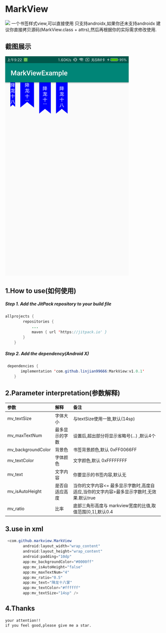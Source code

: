 # MarkView
[![](https://jitpack.io/v/linjian99666/MarkView.svg)](https://jitpack.io/#linjian99666/MarkView)
    一个书签样式view,可以直接使用
    只支持androidx,如果你还未支持androidx 建议你直接拷贝源码(MarkView.class + attrs),然后再根据你的实际需求修改使用.


## 截图展示
<div>
<img src="/screenshots/screenshots1.png" width="400px"</img>
</div>

## 1.How to use(如何使用)

##### Step 1. Add the JitPack repository to your build file

```java
allprojects {
    	repositories {
			...
			maven { url 'https://jitpack.io' }
		}
	}
```
##### Step 2. Add the dependency(Android X)
  
```java
 dependencies {
	   implementation 'com.github.linjian99666:MarkView:v1.0.1'
	}
```

## 2.Parameter interpretation(参数解释)

|    参数            |   解释    |    备注   |
| :--------          | :-------- | :----- |
| mv_textSize        | 字体大小  |  与textSize使用一致,默认(14sp)   |
| mv_maxTextNum      | 最多显示的字数 |  设置后,超出部分将显示省略号(...) ,默认4个 |
| mv_backgroundColor | 背景色     | 书签背景颜色,默认 0xFF0066FF  |
| mv_textColor       | 字体颜色   | 文字颜色,默认 0xFFFFFFFF  |
| mv_text            | 文字内容   | 你要显示的书签内容,默认无  |
| mv_isAutoHeight    | 是否自适应高度 |  当你的文字内容<= 最多显示字数时,高度自适应,当你的文字内容>最多显示字数时,无效果.默认true |
| mv_ratio           | 比率       | 底部三角形高度与 markview宽度的比值,取值范围[0,1],默认0.4  |


## 3.use in xml
```java
 <com.github.markview.MarkView
        android:layout_width="wrap_content"
        android:layout_height="wrap_content"
        android:padding="10dp"
        app:mv_backgroundColor="#0000ff"
        app:mv_isAutoHeight="false"
        app:mv_maxTextNum="4"
        app:mv_ratio="0.5"
        app:mv_text="降龙十八掌"
        app:mv_textColor="#ffffff"
        app:mv_textSize="14sp" />
```

## 4.Thanks
	your attention!!
	if you feel good,please give me a star.
